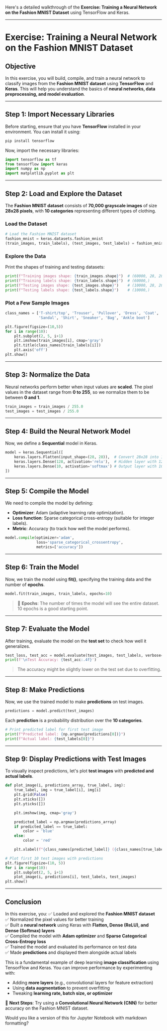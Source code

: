 Here's a detailed walkthrough of the **Exercise: Training a Neural Network on the Fashion MNIST Dataset** using TensorFlow and Keras.

---

# **Exercise: Training a Neural Network on the Fashion MNIST Dataset**

## **Objective**
In this exercise, you will build, compile, and train a neural network to classify images from the **Fashion MNIST dataset** using **TensorFlow** and **Keras**. This will help you understand the basics of **neural networks, data preprocessing, and model evaluation**.

---

## **Step 1: Import Necessary Libraries**

Before starting, ensure that you have **TensorFlow** installed in your environment. You can install it using:

```bash
pip install tensorflow
```

Now, import the necessary libraries:

```python
import tensorflow as tf
from tensorflow import keras
import numpy as np
import matplotlib.pyplot as plt
```

---

## **Step 2: Load and Explore the Dataset**

The **Fashion MNIST dataset** consists of **70,000 grayscale images** of size **28x28 pixels**, with **10 categories** representing different types of clothing.

### **Load the Dataset**
```python
# Load the Fashion MNIST dataset
fashion_mnist = keras.datasets.fashion_mnist
(train_images, train_labels), (test_images, test_labels) = fashion_mnist.load_data()
```

### **Explore the Data**
Print the shapes of training and testing datasets:
```python
print(f"Training images shape: {train_images.shape}")  # (60000, 28, 28)
print(f"Training labels shape: {train_labels.shape}")  # (60000,)
print(f"Testing images shape: {test_images.shape}")    # (10000, 28, 28)
print(f"Testing labels shape: {test_labels.shape}")    # (10000,)
```

### **Plot a Few Sample Images**
```python
class_names = ['T-shirt/top', 'Trouser', 'Pullover', 'Dress', 'Coat', 
               'Sandal', 'Shirt', 'Sneaker', 'Bag', 'Ankle boot']

plt.figure(figsize=(10,5))
for i in range(10):
    plt.subplot(2, 5, i+1)
    plt.imshow(train_images[i], cmap='gray')
    plt.title(class_names[train_labels[i]])
    plt.axis('off')
plt.show()
```

---

## **Step 3: Normalize the Data**
Neural networks perform better when input values are **scaled**. The pixel values in the dataset range from **0 to 255**, so we normalize them to be between **0 and 1**.

```python
train_images = train_images / 255.0
test_images = test_images / 255.0
```

---

## **Step 4: Build the Neural Network Model**
Now, we define a **Sequential** model in Keras.

```python
model = keras.Sequential([
    keras.layers.Flatten(input_shape=(28, 28)),  # Convert 28x28 into 1D array of 784 elements
    keras.layers.Dense(128, activation='relu'),  # Hidden layer with 128 neurons and ReLU activation
    keras.layers.Dense(10, activation='softmax') # Output layer with 10 neurons for 10 classes
])
```

---

## **Step 5: Compile the Model**
We need to compile the model by defining:
- **Optimizer**: Adam (adaptive learning rate optimization).
- **Loss function**: Sparse categorical cross-entropy (suitable for integer labels).
- **Metric**: Accuracy (to track how well the model performs).

```python
model.compile(optimizer='adam',
              loss='sparse_categorical_crossentropy',
              metrics=['accuracy'])
```

---

## **Step 6: Train the Model**
Now, we train the model using **fit()**, specifying the training data and the number of **epochs**.

```python
model.fit(train_images, train_labels, epochs=10)
```

> 🔹 **Epochs**: The number of times the model will see the entire dataset. 10 epochs is a good starting point.

---

## **Step 7: Evaluate the Model**
After training, evaluate the model on the **test set** to check how well it generalizes.

```python
test_loss, test_acc = model.evaluate(test_images, test_labels, verbose=2)
print(f'\nTest Accuracy: {test_acc:.4f}')
```

> The accuracy might be slightly lower on the test set due to overfitting.

---

## **Step 8: Make Predictions**
Now, we use the trained model to make **predictions** on test images.

```python
predictions = model.predict(test_images)
```

Each **prediction** is a probability distribution over the **10 categories**.

```python
# Print predicted label for first test image
print(f"Predicted label: {np.argmax(predictions[0])}")
print(f"Actual label: {test_labels[0]}")
```

---

## **Step 9: Display Predictions with Test Images**
To visually inspect predictions, let's plot **test images** with **predicted and actual labels**.

```python
def plot_image(i, predictions_array, true_label, img):
    true_label, img = true_label[i], img[i]
    plt.grid(False)
    plt.xticks([])
    plt.yticks([])

    plt.imshow(img, cmap='gray')

    predicted_label = np.argmax(predictions_array)
    if predicted_label == true_label:
        color = 'blue'
    else:
        color = 'red'

    plt.xlabel(f"{class_names[predicted_label]} ({class_names[true_label]})", color=color)

# Plot first 10 test images with predictions
plt.figure(figsize=(10, 5))
for i in range(10):
    plt.subplot(2, 5, i+1)
    plot_image(i, predictions[i], test_labels, test_images)
plt.show()
```

---

## **Conclusion**
In this exercise, you:
✅ Loaded and explored the **Fashion MNIST dataset**  
✅ Normalized the pixel values for better training  
✅ Built a **neural network** using Keras with **Flatten, Dense (ReLU), and Dense (Softmax) layers**  
✅ Compiled the model with **Adam optimizer** and **Sparse Categorical Cross-Entropy loss**  
✅ Trained the model and evaluated its performance on test data  
✅ Made **predictions** and displayed them alongside actual labels  

This is a fundamental example of deep learning **image classification** using TensorFlow and Keras. You can improve performance by experimenting with:
- Adding **more layers** (e.g., convolutional layers for feature extraction)
- Using **data augmentation** to prevent overfitting
- Tweaking **learning rate, batch size, or optimizer**

🚀 **Next Steps**: Try using a **Convolutional Neural Network (CNN)** for better accuracy on the Fashion MNIST dataset.

Would you like a version of this for Jupyter Notebook with markdown formatting?